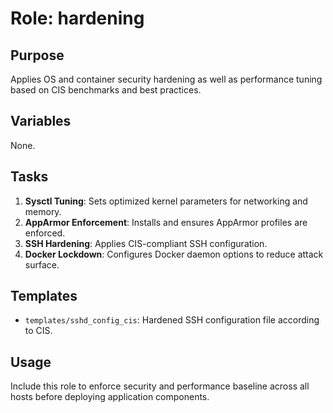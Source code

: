 # Role: hardening

## Purpose
Applies OS and container security hardening as well as performance tuning based on CIS benchmarks and best practices.

## Variables
None.

## Tasks
1. **Sysctl Tuning**: Sets optimized kernel parameters for networking and memory.
2. **AppArmor Enforcement**: Installs and ensures AppArmor profiles are enforced.
3. **SSH Hardening**: Applies CIS-compliant SSH configuration.
4. **Docker Lockdown**: Configures Docker daemon options to reduce attack surface.

## Templates
- `templates/sshd_config_cis`: Hardened SSH configuration file according to CIS.

## Usage
Include this role to enforce security and performance baseline across all hosts before deploying application components.
